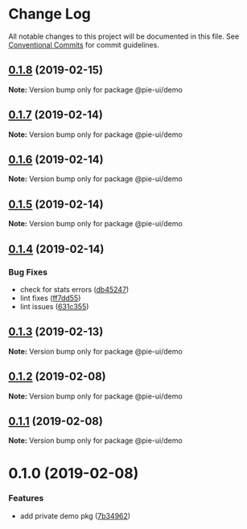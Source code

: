 # Change Log

All notable changes to this project will be documented in this file.
See [Conventional Commits](https://conventionalcommits.org) for commit guidelines.

## [0.1.8](https://github.com/pie-framework/pie-ui/compare/@pie-ui/demo@0.1.7...@pie-ui/demo@0.1.8) (2019-02-15)

**Note:** Version bump only for package @pie-ui/demo





## [0.1.7](https://github.com/pie-framework/pie-ui/compare/@pie-ui/demo@0.1.6...@pie-ui/demo@0.1.7) (2019-02-14)

**Note:** Version bump only for package @pie-ui/demo





## [0.1.6](https://github.com/pie-framework/pie-ui/compare/@pie-ui/demo@0.1.5...@pie-ui/demo@0.1.6) (2019-02-14)

**Note:** Version bump only for package @pie-ui/demo





## [0.1.5](https://github.com/pie-framework/pie-ui/compare/@pie-ui/demo@0.1.4...@pie-ui/demo@0.1.5) (2019-02-14)

**Note:** Version bump only for package @pie-ui/demo





## [0.1.4](https://github.com/pie-framework/pie-ui/compare/@pie-ui/demo@0.1.3...@pie-ui/demo@0.1.4) (2019-02-14)


### Bug Fixes

* check for stats errors ([db45247](https://github.com/pie-framework/pie-ui/commit/db45247))
* lint fixes ([ff7dd55](https://github.com/pie-framework/pie-ui/commit/ff7dd55))
* lint issues ([631c355](https://github.com/pie-framework/pie-ui/commit/631c355))





## [0.1.3](https://github.com/pie-framework/pie-ui/compare/@pie-ui/demo@0.1.2...@pie-ui/demo@0.1.3) (2019-02-13)

**Note:** Version bump only for package @pie-ui/demo





## [0.1.2](https://github.com/pie-framework/pie-ui/compare/@pie-ui/demo@0.1.1...@pie-ui/demo@0.1.2) (2019-02-08)

**Note:** Version bump only for package @pie-ui/demo





## [0.1.1](https://github.com/pie-framework/pie-ui/compare/@pie-ui/demo@0.1.0...@pie-ui/demo@0.1.1) (2019-02-08)

**Note:** Version bump only for package @pie-ui/demo





# 0.1.0 (2019-02-08)


### Features

* add private demo pkg ([7b34962](https://github.com/pie-framework/pie-ui/commit/7b34962))
